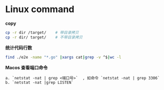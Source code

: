 # Linux command



**copy**

```bash
cp -r dir /target/    # 带目录拷贝
cp -r dir/ target/    # 不带目录拷贝
```



**统计代码行数**
```bash
find ./e2e -name "*.go" |xargs cat|grep -v ^$|wc -l
```



**Macos 查看端口命令**

```
a. `netstat -nat | grep <端口号>`  , 如命令 `netstat -nat | grep 3306`
b. `netstat -nat |grep LISTEN`
```


